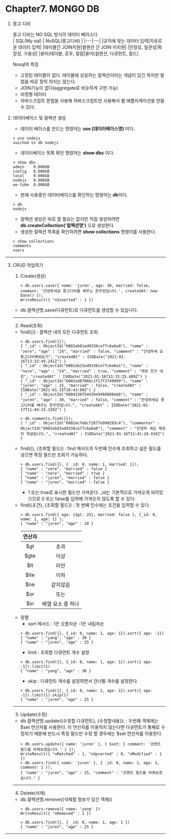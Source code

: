 # Chapter7. MONGO DB

1. 몽고 디비

    몽고 디비는 NO SQL 방식의 데이터 베이스다.  
    | SQL(My sql) | NoSQL(몽고디비) |
    |---|---|
    |규칙에 맞는 데이터 입력|자유로운 데이터 입력|
    |테이블간 JOIN지원|컬렌션 간 JOIN 미지원|
    |안정성, 일관성|확장성, 가용성|
    |용어(테이블, 로우, 컬럼|용어(컬렌션, 다큐먼트, 필드|

    Nosql의 특징
    * 고정된 테이블이 없다. 테이블에 상응하는 컬렉션이라는 개념이 있긴 하지만 컬럼을 따로 정의 하지는 않는다.
    * JOIN기능이 없다(aggregate로 비슷하게 구현 가능)
    * 비정형 테이터
    * 자바스크립트 문법을 사용해 자바스크립트만 사용해서 웹 애플리케이션을 만들 수 있다.

2. 데이터베이스 및 컬렉션 생성

     - 데이터 베이스를 만드는 명령어는 **use [데이터베이스명]** 이다.
     ```
     > use nodejs
     swiched to db nodejs
     ```
     - 데이터베이스 목록 확인 명령어는 **show dbs** 이다.
     ```
     > show dbs
     admin    0.000GB
     config   0.000GB
     local    0.000GB
     nodejs   0.000GB
     we-tube  0.000GB
     ```
     - 현재 사용중인 데이터베이스를 확인하는 명령어는 **db**이다.
     ```
     > db
     nodejs
     ```
     - 컬렉션 생성은 따로 할 필요는 없지만 직접 생성하려면 **db.createCollection('컬렉션명')** 으로 생성한다.
     - 생성한 컬렉션 목록을 확인하려면 **show collections** 명령어를 사용한다.
     ```
     > show collections
     comments
     users
     ```
 ---
3. CRUD 작업하기

    1. Create(생성)

        ```
        > db.users.save({ name: 'juren', age: 30, married: false, comment: '안녕하세요 몽고디비를 배우는 한주련입니다.', createdAt: new Date() });
        WriteResult({ "nInserted" : 1 })
        ```
    - db.컬렉션명.save(다큐먼트)로 다큐먼트를 생성할 수 있습니다.
    ---
    2. Read(조회)

    - find({}) : 컬렉션 내의 모든 다큐먼트 조회.
        ```
        > db.users.find({});
        { "_id" : ObjectId("6002eb01ed9338ce77c6a0a0"), "name" : "zere", "age" : "24", "married" : false, "comment" : "안녕하세 요 몽고디비배워보기", "createdAt" : ISODate("2021-01-16T13:32:49.241Z") }
        { "_id" : ObjectId("6002eb25ed9338ce77c6a0a1"), "name" : "nere", "age" : "24", "married" : true, "comment" : "제로 친구 네로", "createdAt" : ISODate("2021-01-16T13:33:25.489Z") }
        { "_id" : ObjectId("6002ed07066c1f17f2f49909"), "name" : "juren", "age" : 25, "married" : false, "createdAt" : ISODate("2021-01-15T16:43:00Z") }
        { "_id" : ObjectId("6004230f5443be9488880eb6"), "name" : "juren", "age" : 30, "married" : false, "comment" : "안녕하세요 몽고디비를 배우는 한주련입니다.", "createdAt" : ISODate("2021-01-17T11:44:15.320Z") }

        > db.comments.find({});
        { "_id" : ObjectId("6002ecfe0cf2677e998293c4"), "commenter" : ObjectId("6002eb01ed9338ce77c6a0a0"), "comment" : "안녕하 세요 제로의 댓글입니다.", "createdAt" : ISODate("2021-01-16T13:41:18.916Z") }
        ```
    - find({}, {조회할 필드}) : find 메서드의 두번째 인수에 조회하고 싶은 필드를 넣으면 특정 필드만 조회가 가능하다.
        ```
        > db.users.find({}, { _id: 0, name: 1, married: 1});
        { "name" : "zere", "married" : false }
        { "name" : "nere", "married" : true }
        { "name" : "juren", "married" : false }
        { "name" : "juren", "married" : false }
        ```
        - 1 또는 true로 표시한 필드만 가져온다. _id는 기본적으로 가져오게 되어있으므로 0 또는 false를 입력해 가져오지 않도록 할 수 있다.
    - find({조건}, {조회할 필드}) : 첫 번째 인수에는 조건을 입력할 수 있다.
        ```
        > db.users.find({ age: {$gt: 25}, married: false }, {_id: 0, name: 1, age: 1} );
        { "name" : "juren", "age" : 30 }
        ```
        |연산자 | |
        |:---:|:---:|
        |$gt|초과|
        |$gte|이상|
        |$lt|미만|
        |$lte|이하|
        |$ne|같지않음|
        |$or|또는|
        |$in|배열 요소 중 하나|
    - 정렬
        - sort 메서드 : 1은 오름차순 -1은 내림차순
        ```
        > db.users.find({}, {_id: 0, name: 1, age: 1}).sort({ age: -1})
        { "name" : "yang", "age" : 30 }
        { "name" : "juren", "age" : 25 }
        ```
        - limit : 조회할 다큐먼트 개수 설정
        ```
        > db.users.find({}, {_id: 0, name: 1, age: 1}).sort({ age: -1}).limit(1)
        { "name" : "yang", "age" : 30 }
        ```
        - skip : 다큐먼트 개수를 설정하면서 건너뛸 개수를 설정한다.
        ```
        > db.users.find({}, {_id: 0, name: 1, age: 1}).sort({ age: -1}).limit(1).skip(1)
        { "name" : "juren", "age" : 25 }
        ```
    ---
    3. Update(수정)

    - db.컬렉션명.update({수정할 다큐먼트}, {수정할내용}); : 두번째 객체에는 $set 연산자를 사용한다. 이 연산자를 이용하지 않는다면 다큐먼트가 통째로 수정되기 때문에 반드시 특정 필드만 수정 할 경우에는 $set 연산자를 이용한다.
        ```
        > db.users.update({ name: 'juren' }, { $set: { comment: '코멘트 필드를 바꿔보겠습니다.' } });
        WriteResult({ "nMatched" : 1, "nUpserted" : 0, "nModified" : 1 })
        > db.users.find({ name: 'juren' }, { _id: 0, name: 1, age: 1, comment: 1 });
        { "name" : "juren", "age" : 25, "comment" : "코멘트 필드를 바꿔보겠습니다." }
        ```
    ---
    4. Delete(삭제)

    - db.컬렉션명.remove({삭제할 정보가 담긴 객체})
        ```
        > db.users.remove({ name: 'yang' })
        WriteResult({ "nRemoved" : 1 })

        > db.users.find({}, { _id: 0, name: 1, age: 1 })
        { "name" : "juren", "age" : 25 }
        ```
---